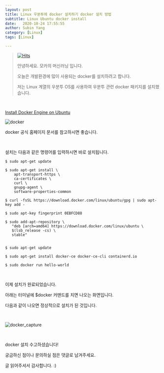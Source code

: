 ```yaml
---
layout: post
title: Linux 우분투에 docker 설치하기 docker 설치 방법
subtitle: Linux Ubuntu docker install
date:   2020-10-24 17:55:55
author: Subin Yang
category: [Linux]
tags: [Linux]

---
```






> [![Hits](https://hits.seeyoufarm.com/api/count/incr/badge.svg?url=https%3A%2F%2Fysbsb.github.io%2Flinux%2F2020%2F08%2F18%2FLinux-ffmpeg.html&count_bg=%2379C83D&title_bg=%23555555&icon=&icon_color=%23E7E7E7&title=hits&edge_flat=false)](https://hits.seeyoufarm.com)
>
> 안녕하세요. 모카의 머신러닝 입니다.
>
> 오늘은 개발환경에 많이 사용되는 docker를 설치하려고 합니다.
>
> 저는 Linux 계열의 우분투 OS를 사용하여 우분투 관련 docker 패키지를 설치했습니다.

<br>



[Install Docker Engine on Ubuntu]([docs.docker.com/engine/install/ubuntu/](https://docs.docker.com/engine/install/ubuntu/))



![docker](https://user-images.githubusercontent.com/37301677/97077810-b61cba80-1621-11eb-8c30-03afcb168293.PNG)



docker 공식 홈페이지 문서를 참고하시면 좋습니다.

<br>

설치는 다음과 같은 명령어를 입력하시면 바로 설치됩니다.





```shell
$ sudo apt-get update

$ sudo apt-get install \
    apt-transport-https \
    ca-certificates \
    curl \
    gnupg-agent \
    software-properties-common
    
$ curl -fsSL https://download.docker.com/linux/ubuntu/gpg | sudo apt-key add -

$ sudo apt-key fingerprint 0EBFCD88

$ sudo add-apt-repository \
   "deb [arch=amd64] https://download.docker.com/linux/ubuntu \
   $(lsb_release -cs) \
   stable"
 

$ sudo apt-get update

$ sudo apt-get install docker-ce docker-ce-cli containerd.io

$ sudo docker run hello-world

```



<br>

이제 설치가 완료되었습니다.

아래는 터미널에 $docker 커맨드를 치면 나오는 화면입니다.

다음과 같이 나오면 정상적으로 설치가 된 것입니다.

 <br>



![docker_capture](https://user-images.githubusercontent.com/37301677/97077811-b74de780-1621-11eb-9e80-e87d797ddbcd.png)





<br>

docker 설치 수고하셨습니다!

궁금하신 점이나 문의하실 점은 댓글로 남겨주세요. 

글 읽어주셔서 감사합니다. :) 